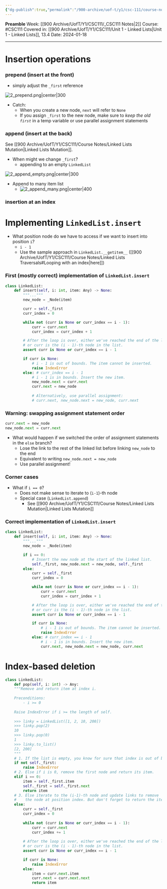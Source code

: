```yaml
---
{"dg-publish":true,"permalink":"/900-archive/uof-t/y1/csc-111/course-notes/linked-lists-index-based-mutation/","created":"2024-01-18T17:29:24.992-08:00","updated":"2024-02-12T10:44:11.131-08:00"}
---
```


**Preamble**
Week: [[900 Archive/UofT/Y1/CSC111/_CSC111 Notes\|2]]
Course: #CSC111 
Covered in: [[900 Archive/UofT/Y1/CSC111/Unit 1 - Linked Lists\|Unit 1 - Linked Lists]], 13.4
Date: 2024-01-18

---

# Insertion operations

### prepend (insert at the front)

- simply adjust the `_first` reference

![2_prepend.png|center|300](/img/user/900%20Archive/UofT/Y1/Files/CSC111/2_prepend.png)
- Catch:
	- When you create a new node, `next` will refer to `None`
	- If you assign `_first` to the new node, make sure to *keep the old `first`* in a temp variable or use parallel assignment statements
### append (insert at the back)

See [[900 Archive/UofT/Y1/CSC111/Course Notes/Linked Lists Mutation\|Linked Lists Mutation]].

- When might we change `_first`?
	- appending to an empty `LinkedList`

![2_append_empty.png|center|300](/img/user/900%20Archive/UofT/Y1/Files/CSC111/2_append_empty.png)
- Append to many item list
	- ![2_append_many.png|center|400](/img/user/900%20Archive/UofT/Y1/Files/CSC111/2_append_many.png)
### insertion at an index

# Implementing `LinkedList.insert`

- What position node do we have to access if we want to insert into position `i`?
	- `i - 1`
	- Use the sample approach in `LinkedList.__getitem__` ([[900 Archive/UofT/Y1/CSC111/Course Notes/Linked Lists Traversals#Looping with an index\|here]])

### First (mostly correct) implementation of `LinkedList.insert`

```python
class LinkedList:
    def insert(self, i: int, item: Any) -> None:
        """..."""
        new_node = _Node(item)

        curr = self._first
        curr_index = 0

        while not (curr is None or curr_index == i - 1):
            curr = curr.next
            curr_index = curr_index + 1

        # After the loop is over, either we've reached the end of the list
        # or curr is the (i - 1)-th node in the list.
        assert curr is None or curr_index == i - 1

        if curr is None:
            # i - 1 is out of bounds. The item cannot be inserted.
            raise IndexError
        else: # curr_index == i - 1
            # i - 1 is in bounds. Insert the new item.
            new_node.next = curr.next
            curr.next = new_node
            
            # Alternatively, use parallel assignment:
			# curr.next, new_node.next = new_node, curr.next
```

### Warning: swapping assignment statement order

```python
curr.next = new_node
new_node.next = curr.next
```

- What would happen if we switched the order of assignment statements in the `else` branch?
	- Lose the link to the rest of the linked list before linking `new_node` to the end
	- Equivalent to writing `new_node.next = new_node`
	- Use parallel assignment!

### Corner cases

- What if `i == 0`?
	- Does not make sense to iterate to (`i-1`)-th node
	- Special case (`LinkedList.append`)
		- See [[900 Archive/UofT/Y1/CSC111/Course Notes/Linked Lists Mutation\|Linked Lists Mutation]]
### Correct implementation of `LinkedList.insert`

```python
class LinkedList:
    def insert(self, i: int, item: Any) -> None:
        """..."""
        new_node = _Node(item)

        if i == 0:
            # Insert the new node at the start of the linked list.
            self._first, new_node.next = new_node, self._first
        else:
            curr = self._first
            curr_index = 0

            while not (curr is None or curr_index == i - 1):
                curr = curr.next
                curr_index = curr_index + 1

            # After the loop is over, either we've reached the end of the list
            # or curr is the (i - 1)-th node in the list.
            assert curr is None or curr_index == i - 1

            if curr is None:
                # i - 1 is out of bounds. The item cannot be inserted.
                raise IndexError
            else: # curr_index == i - 1
                # i - 1 is in bounds. Insert the new item.
                curr.next, new_node.next = new_node, curr.next
```

# Index-based deletion

```python
class LinkedList:
	def pop(self, i: int) -> Any:
	"""Remove and return item at index i.
	
	Preconditions:
		- i >= 0
	
	Raise IndexError if i >= the length of self.
	
    >>> linky = LinkedList([1, 2, 10, 200])
    >>> linky.pop(2)
	10
    >>> linky.pop(0)
	1
    >>> linky.to_list()
	[2, 200]
	"""
	# 1. If the list is empty, you know for sure that index is out of bounds...
	if not self._first:
		raise IndexError
	# 2. Else if i is 0, remove the first node and return its item.
	elif i == 0:
		item = self._first.item
		self._first = self._first.next
		return item
	# 3. Else iterate to the (i-1)-th node and update links to remove
	#    the node at position index. But don't forget to return the item!
	else:
		curr = self._first
		curr_index = 0
		
		while not (curr is None or curr_index == i - 1):
			curr = curr.next
			curr_index += 1
			
		# After the loop is over, either we've reached the end of the list
		# or curr is the (i - 1)-th node in the list.
		assert curr is None or curr_index == i - 1

		if curr is None:
			raise IndexError
		else:
			item = curr.next.item
			curr.next = curr.next.next
			return item
```
